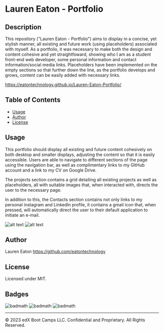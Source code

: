 # Lauren Eaton - Portfolio

## Description 

This repository ("Lauren Eaton - Portfolio") aims to display in a concise, yet stylish manner, all existing and future work (using placeholders) associated with myself. As a portfolio, it was necessary to make both the design and content cohesive and yet straightfoward, showing who I am as a student front-end web developer, some personal information and contact information/social media links. Placeholders have been implemented on the empty sections so that further down the line, as the portfolio develops and grows, content can be easily added with necessary links.

https://eatontechnology.github.io/Lauren-Eaton-Portfolio/

## Table of Contents 

* [Usage](#usage)
* [Author](#author)
* [License](#license)

## Usage 

This portfolio should display all existing and future content cohesively on both desktop and smaller displays, adjusting the content so that it is easily accessible. Users are able to navigate to different sections of the page using the navigation bar, as well as complimentary links to my GitHub account and a link to my CV on Google Drive.

The projects section contains a grid detailing all existing projects as well as placeholders, all with suitable images that, when interacted with, directs the user to the necessary page.

In addition to this, the Contacts section contains not only links to my personal instagram and LinkedIn profile, it contains a gmail icon that, when pressed, will automatically direct the user to their default application to initiate an e-mail.

![alt text](https://github.com/eatontechnology/Lauren-Eaton-Portfolio/blob/main/assets/images/screenshot%20desktop.jpeg)
![alt text](https://github.com/eatontechnology/Lauren-Eaton-Portfolio/blob/main/assets/images/screenshot%20mobile.jpeg)


## Author

Lauren Eaton
https://github.com/eatontechnology

## License

Licensed under MIT.

## Badges

![badmath](https://img.shields.io/badge/HTML%20-%20blue)
![badmath](https://img.shields.io/badge/CSS%20-%20purple)
![badmath](https://img.shields.io/badge/MIT%20-%20License%20-%20green)

---

© 2023 edX Boot Camps LLC. Confidential and Proprietary. All Rights Reserved.